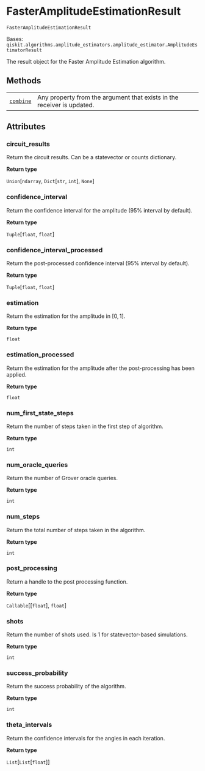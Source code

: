# FasterAmplitudeEstimationResult

`FasterAmplitudeEstimationResult`

Bases: `qiskit.algorithms.amplitude_estimators.amplitude_estimator.AmplitudeEstimatorResult`

The result object for the Faster Amplitude Estimation algorithm.

## Methods

|                                                                                                                                                                                              |                                                                        |
| -------------------------------------------------------------------------------------------------------------------------------------------------------------------------------------------- | ---------------------------------------------------------------------- |
| [`combine`](qiskit.algorithms.FasterAmplitudeEstimationResult.combine#qiskit.algorithms.FasterAmplitudeEstimationResult.combine "qiskit.algorithms.FasterAmplitudeEstimationResult.combine") | Any property from the argument that exists in the receiver is updated. |

## Attributes

### circuit\_results

Return the circuit results. Can be a statevector or counts dictionary.

**Return type**

`Union`\[`ndarray`, `Dict`\[`str`, `int`], `None`]

### confidence\_interval

Return the confidence interval for the amplitude (95% interval by default).

**Return type**

`Tuple`\[`float`, `float`]

### confidence\_interval\_processed

Return the post-processed confidence interval (95% interval by default).

**Return type**

`Tuple`\[`float`, `float`]

### estimation

Return the estimation for the amplitude in $[0, 1]$.

**Return type**

`float`

### estimation\_processed

Return the estimation for the amplitude after the post-processing has been applied.

**Return type**

`float`

### num\_first\_state\_steps

Return the number of steps taken in the first step of algorithm.

**Return type**

`int`

### num\_oracle\_queries

Return the number of Grover oracle queries.

**Return type**

`int`

### num\_steps

Return the total number of steps taken in the algorithm.

**Return type**

`int`

### post\_processing

Return a handle to the post processing function.

**Return type**

`Callable`\[\[`float`], `float`]

### shots

Return the number of shots used. Is 1 for statevector-based simulations.

**Return type**

`int`

### success\_probability

Return the success probability of the algorithm.

**Return type**

`int`

### theta\_intervals

Return the confidence intervals for the angles in each iteration.

**Return type**

`List`\[`List`\[`float`]]
